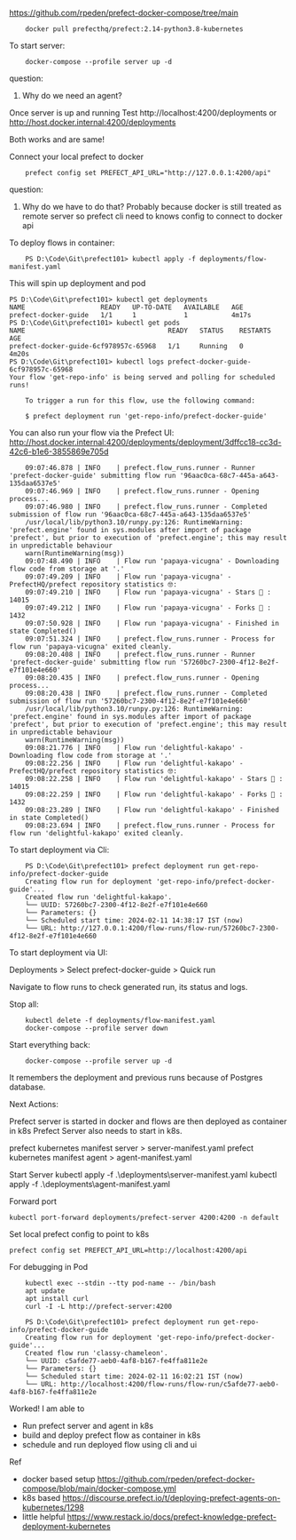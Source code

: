 https://github.com/rpeden/prefect-docker-compose/tree/main

        docker pull prefecthq/prefect:2.14-python3.8-kubernetes


To start server: 

        docker-compose --profile server up -d

question:
1. Why do we need an agent?


Once server is up and running
Test
        http://localhost:4200/deployments
or
        http://host.docker.internal:4200/deployments

Both works and are same!

Connect your local prefect to docker

        prefect config set PREFECT_API_URL="http://127.0.0.1:4200/api"

question:
1. Why do we have to do that?
  Probably because docker is still treated as remote server so prefect cli need to knows config to connect to docker api

To deploy flows in container:

        PS D:\Code\Git\prefect101> kubectl apply -f deployments/flow-manifest.yaml

This will spin up deployment and pod

    PS D:\Code\Git\prefect101> kubectl get deployments               
    NAME                   READY   UP-TO-DATE   AVAILABLE   AGE
    prefect-docker-guide   1/1     1            1           4m17s
    PS D:\Code\Git\prefect101> kubectl get pods
    NAME                                    READY   STATUS    RESTARTS   AGE
    prefect-docker-guide-6cf978957c-65968   1/1     Running   0          4m20s
    PS D:\Code\Git\prefect101> kubectl logs prefect-docker-guide-6cf978957c-65968
    Your flow 'get-repo-info' is being served and polling for scheduled runs!

        To trigger a run for this flow, use the following command:

        $ prefect deployment run 'get-repo-info/prefect-docker-guide'

You can also run your flow via the Prefect UI: http://host.docker.internal:4200/deployments/deployment/3dffcc18-cc3d-42c6-b1e6-3855869e705d

        09:07:46.878 | INFO    | prefect.flow_runs.runner - Runner 'prefect-docker-guide' submitting flow run '96aac0ca-68c7-445a-a643-135daa6537e5'
        09:07:46.969 | INFO    | prefect.flow_runs.runner - Opening process...
        09:07:46.980 | INFO    | prefect.flow_runs.runner - Completed submission of flow run '96aac0ca-68c7-445a-a643-135daa6537e5'
        /usr/local/lib/python3.10/runpy.py:126: RuntimeWarning: 'prefect.engine' found in sys.modules after import of package 'prefect', but prior to execution of 'prefect.engine'; this may result in unpredictable behaviour
        warn(RuntimeWarning(msg))
        09:07:48.490 | INFO    | Flow run 'papaya-vicugna' - Downloading flow code from storage at '.'
        09:07:49.209 | INFO    | Flow run 'papaya-vicugna' - PrefectHQ/prefect repository statistics 🤓:
        09:07:49.210 | INFO    | Flow run 'papaya-vicugna' - Stars 🌠 : 14015
        09:07:49.212 | INFO    | Flow run 'papaya-vicugna' - Forks 🍴 : 1432
        09:07:50.928 | INFO    | Flow run 'papaya-vicugna' - Finished in state Completed()
        09:07:51.324 | INFO    | prefect.flow_runs.runner - Process for flow run 'papaya-vicugna' exited cleanly.
        09:08:20.408 | INFO    | prefect.flow_runs.runner - Runner 'prefect-docker-guide' submitting flow run '57260bc7-2300-4f12-8e2f-e7f101e4e660'
        09:08:20.435 | INFO    | prefect.flow_runs.runner - Opening process...
        09:08:20.438 | INFO    | prefect.flow_runs.runner - Completed submission of flow run '57260bc7-2300-4f12-8e2f-e7f101e4e660'
        /usr/local/lib/python3.10/runpy.py:126: RuntimeWarning: 'prefect.engine' found in sys.modules after import of package 'prefect', but prior to execution of 'prefect.engine'; this may result in unpredictable behaviour
        warn(RuntimeWarning(msg))
        09:08:21.776 | INFO    | Flow run 'delightful-kakapo' - Downloading flow code from storage at '.'
        09:08:22.256 | INFO    | Flow run 'delightful-kakapo' - PrefectHQ/prefect repository statistics 🤓:
        09:08:22.258 | INFO    | Flow run 'delightful-kakapo' - Stars 🌠 : 14015
        09:08:22.259 | INFO    | Flow run 'delightful-kakapo' - Forks 🍴 : 1432
        09:08:23.289 | INFO    | Flow run 'delightful-kakapo' - Finished in state Completed()
        09:08:23.694 | INFO    | prefect.flow_runs.runner - Process for flow run 'delightful-kakapo' exited cleanly.



To start deployment via Cli:

        
        PS D:\Code\Git\prefect101> prefect deployment run get-repo-info/prefect-docker-guide
        Creating flow run for deployment 'get-repo-info/prefect-docker-guide'...
        Created flow run 'delightful-kakapo'.
        └── UUID: 57260bc7-2300-4f12-8e2f-e7f101e4e660
        └── Parameters: {}
        └── Scheduled start time: 2024-02-11 14:38:17 IST (now)
        └── URL: http://127.0.0.1:4200/flow-runs/flow-run/57260bc7-2300-4f12-8e2f-e7f101e4e660

To start deployment via UI:

Deployments > Select prefect-docker-guide > Quick run

Navigate to flow runs to check generated run, its status and logs.


Stop all:

        kubectl delete -f deployments/flow-manifest.yaml
        docker-compose --profile server down 

Start everything back:

        docker-compose --profile server up -d

It remembers the deployment and previous runs because of Postgres database.

Next Actions:

Prefect server is started in docker and flows are then deployed as container in k8s
Prefect Server also needs to start in k8s.


prefect kubernetes manifest server > server-manifest.yaml
prefect kubernetes manifest agent > agent-manifest.yaml  

Start Server
    kubectl apply -f .\deployments\server-manifest.yaml
    kubectl apply -f .\deployments\agent-manifest.yaml

Forward port

    kubectl port-forward deployments/prefect-server 4200:4200 -n default

Set local prefect config to point to k8s

    prefect config set PREFECT_API_URL=http://localhost:4200/api

For debugging in Pod

        kubectl exec --stdin --tty pod-name -- /bin/bash
        apt update
        apt install curl
        curl -I -L http://prefect-server:4200

        PS D:\Code\Git\prefect101> prefect deployment run get-repo-info/prefect-docker-guide  
        Creating flow run for deployment 'get-repo-info/prefect-docker-guide'...
        Created flow run 'classy-chameleon'.
        └── UUID: c5afde77-aeb0-4af8-b167-fe4ffa811e2e
        └── Parameters: {}
        └── Scheduled start time: 2024-02-11 16:02:21 IST (now)
        └── URL: http://localhost:4200/flow-runs/flow-run/c5afde77-aeb0-4af8-b167-fe4ffa811e2e

        
Worked! I am able to 
 - Run prefect server and agent in k8s
 - build and deploy prefect flow as container in k8s
 - schedule and run deployed flow using cli and ui

 Ref
  - docker based setup https://github.com/rpeden/prefect-docker-compose/blob/main/docker-compose.yml
  - k8s based https://discourse.prefect.io/t/deploying-prefect-agents-on-kubernetes/1298
  - little helpful https://www.restack.io/docs/prefect-knowledge-prefect-deployment-kubernetes
